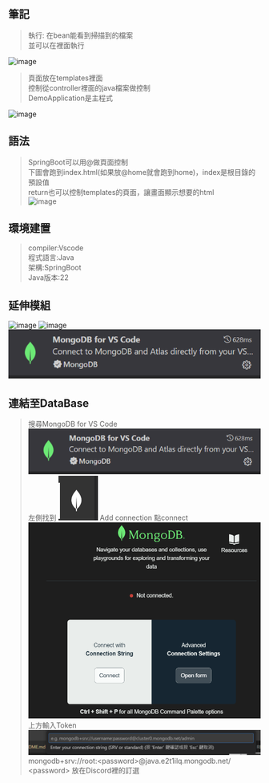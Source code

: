 ## 筆記
>執行:
>在bean能看到掃描到的檔案    
>並可以在裡面執行    

![image](https://github.com/peipei930725/Java_final/assets/114333331/00e65f0e-2448-44da-aa03-7156871377ce)

>頁面放在templates裡面    
>控制從controller裡面的java檔案做控制    
>DemoApplication是主程式    

![image](https://github.com/peipei930725/Java_final/assets/114333331/f1744ae4-9971-4a20-98af-efbe9cee778c)

## 語法
>SpringBoot可以用@做頁面控制    
>下圖會跑到index.html(如果放@home就會跑到home)，index是根目錄的預設值    
>return也可以控制templates的頁面，讓畫面顯示想要的html    
![image](https://github.com/peipei930725/Java_final/assets/114333331/0c2b2c8e-eb15-4d9a-b6fd-e7ccd7c46122)

## 環境建置
>compiler:Vscode    
>程式語言:Java    
>架構:SpringBoot    
>Java版本:22    

## 延伸模組
![image](https://github.com/peipei930725/Java_final/assets/114333331/4246dfba-1f9b-4f23-8ee9-186f09e41385)
![image](https://github.com/peipei930725/Java_final/assets/114333331/dbb07bf2-4aff-4f8a-9636-d17c6dc0df8a)
![alt text](image-2.png)

## 連結至DataBase
> 搜尋MongoDB for VS Code
> ![alt text](image-1.png)
> 左側找到
> ![alt text](image-3.png)
> Add connection
> 點connect
> ![alt text](image-4.png)
> 上方輸入Token
> ![alt text](image-5.png)
> mongodb+srv://root:\<password\>@java.e2t1ilq.mongodb.net/
> <password\> 放在Discord裡的訂選